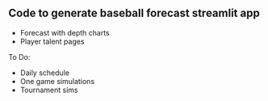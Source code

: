 ## Code to generate baseball forecast streamlit app

* Forecast with depth charts
* Player talent pages

To Do:

* Daily schedule
* One game simulations
* Tournament sims